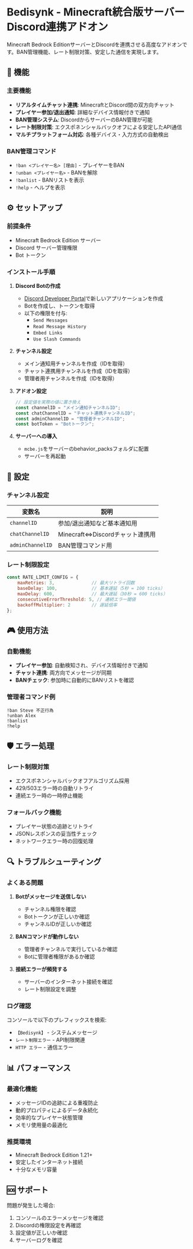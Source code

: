 # Bedisynk - Minecraft統合版サーバー Discord連携アドオン

Minecraft Bedrock EditionサーバーとDiscordを連携させる高度なアドオンです。BAN管理機能、レート制限対策、安定した通信を実現します。

## 🚀 機能

### 主要機能
- **リアルタイムチャット連携**: MinecraftとDiscord間の双方向チャット
- **プレイヤー参加/退出通知**: 詳細なデバイス情報付きで通知
- **BAN管理システム**: DiscordからサーバーのBAN管理が可能
- **レート制限対策**: エクスポネンシャルバックオフによる安定したAPI通信
- **マルチプラットフォーム対応**: 各種デバイス・入力方式の自動検出

### BAN管理コマンド
- `!ban <プレイヤー名> [理由]` - プレイヤーをBAN
- `!unban <プレイヤー名>` - BANを解除
- `!banlist` - BANリストを表示
- `!help` - ヘルプを表示

## ⚙️ セットアップ

### 前提条件
- Minecraft Bedrock Edition サーバー
- Discord サーバー管理権限
- Bot トークン

### インストール手順

1. **Discord Botの作成**
   - [Discord Developer Portal](https://discord.com/developers/applications)で新しいアプリケーションを作成
   - Botを作成し、トークンを取得
   - 以下の権限を付与:
     - `Send Messages`
     - `Read Message History`
     - `Embed Links`
     - `Use Slash Commands`

2. **チャンネル設定**
   - メイン通知用チャンネルを作成（IDを取得）
   - チャット連携用チャンネルを作成（IDを取得）
   - 管理者用チャンネルを作成（IDを取得）

3. **アドオン設定**
   ```javascript
   // 設定値を実際の値に置き換え
   const channelID = "メイン通知チャンネルID";
   const chatChannelID = "チャット連携チャンネルID";
   const adminChannelID = "管理者チャンネルID";
   const botToken = "Botトークン";
   ```

4. **サーバーへの導入**
   - `mcbe.js`をサーバーのbehavior_packsフォルダに配置
   - サーバーを再起動

## 🔧 設定

### チャンネル設定
| 変数名 | 説明 |
|--------|------|
| `channelID` | 参加/退出通知など基本通知用 |
| `chatChannelID` | Minecraft⇔Discordチャット連携用 |
| `adminChannelID` | BAN管理コマンド用 |

### レート制限設定
```javascript
const RATE_LIMIT_CONFIG = {
    maxRetries: 3,              // 最大リトライ回数
    baseDelay: 100,             // 基本遅延（5秒 = 100 ticks）
    maxDelay: 600,              // 最大遅延（30秒 = 600 ticks）
    consecutiveErrorThreshold: 5, // 連続エラー閾値
    backoffMultiplier: 2        // 遅延倍率
};
```

## 🎮 使用方法

### 自動機能
- **プレイヤー参加**: 自動検知され、デバイス情報付きで通知
- **チャット連携**: 両方向でメッセージが同期
- **BANチェック**: 参加時に自動的にBANリストを確認

### 管理者コマンド例
```
!ban Steve 不正行為
!unban Alex
!banlist
!help
```

## 🛡️ エラー処理

### レート制限対策
- エクスポネンシャルバックオフアルゴリズム採用
- 429/503エラー時の自動リトライ
- 連続エラー時の一時停止機能

### フォールバック機能
- プレイヤー状態の追跡とリトライ
- JSONレスポンスの妥当性チェック
- ネットワークエラー時の回復処理

## 🔍 トラブルシューティング

### よくある問題

1. **Botがメッセージを送信しない**
   - チャンネル権限を確認
   - Botトークンが正しいか確認
   - チャンネルIDが正しいか確認

2. **BANコマンドが動作しない**
   - 管理者チャンネルで実行しているか確認
   - Botに管理者権限があるか確認

3. **接続エラーが頻発する**
   - サーバーのインターネット接続を確認
   - レート制限設定を調整

### ログ確認
コンソールで以下のプレフィックスを検索:
- `【Bedisynk】` - システムメッセージ
- `レート制限エラー` - API制限関連
- `HTTP エラー` - 通信エラー

## 📊 パフォーマンス

### 最適化機能
- メッセージIDの追跡による重複防止
- 動的プロパティによるデータ永続化
- 効率的なプレイヤー状態管理
- メモリ使用量の最適化

### 推奨環境
- Minecraft Bedrock Edition 1.21+
- 安定したインターネット接続
- 十分なメモリ容量

## 🆘 サポート

問題が発生した場合:
1. コンソールのエラーメッセージを確認
2. Discordの権限設定を再確認
3. 設定値が正しいか確認
4. サーバーログを確認
